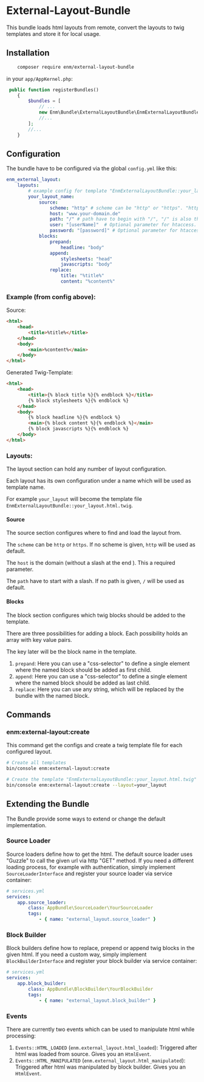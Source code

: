 External-Layout-Bundle
======================
This bundle loads html layouts from remote, convert the layouts to twig templates and store it for local usage.

## Installation

```sh
    composer require enm/external-layout-bundle
```

in your `app/AppKernel.php`:

```php
 public function registerBundles()
    {
        $bundles = [
            // ...
            new Enm\Bundle\ExternalLayoutBundle\EnmExternalLayoutBundle(),
            //...
        ];
        //...
    }
```

## Configuration
The bundle have to be configured via the global `config.yml` like this:

```yml 
enm_external_layout:
    layouts:
        # example config for template "EnmExternalLayoutBundle::your_layout_name.html.twig"
        your_layout_name:
            source:
                scheme: "http" # scheme can be "http" or "https". "http" is the default
                host: "www.your-domain.de"
                path: "/" # path have to begin with "/", "/" is also the default
                user: "[userName]"  # Optional parameter for htaccess. if set, it cant't be empty  
                password: "[password]" # Optional parameter for htaccess. it requires 'user' parameter not be empty  
            blocks:
                prepand:
                    headline: "body"
                append:
                    stylesheets: "head"
                    javascripts: "body"
                replace:
                    title: "%title%"
                    content: "%content%"
```

### Example (from config above):
Source:

```html
<html>
    <head>
        <title>%title%</title>
    </head>
    <body>
        <main>%content%</main>
    </body>
</html>
```

Generated Twig-Template:

```html
<html>
    <head>
        <title>{% block title %}{% endblock %}</title>
        {% block stylesheets %}{% endblock %}
    </head>
    <body>
        {% block headline %}{% endblock %}
        <main>{% block content %}{% endblock %}</main>
        {% block javascripts %}{% endblock %}
    </body>
</html>
```

### Layouts:
The layout section can hold any number of layout configuration.

Each layout has its own configuration under a name which will be used as template name.

For example `your_layout` will become the template file `EnmExternalLayoutBundle::your_layout.html.twig`.

#### Source
The source section configures where to find and load the layout from.

The `scheme` can be `http` or `https`. If no scheme is given, `http` will be used as default.

The `host` is the domain (without a slash at the end ). This a required parameter.

The `path` have to start with a slash. If no path is given, `/` will be used as default.

#### Blocks
The block section configures which twig blocks should be added to the template.

There are three possibilities for adding a block. Each possibility holds an array with key value pairs.

The key later will be the block name in the template.

1. `prepand`: Here you can use a "css-selector" to define a single element where the named block should be added as first child.
1. `append`: Here you can use a "css-selector" to define a single element where the named block should be added as last child.
1. `replace`: Here you can use any string, which will be replaced by the bundle with the named block.

## Commands
### enm:external-layout:create
This command get the configs and create a twig template file for each configured layout.

```sh
# Create all templates
bin/console enm:external-layout:create

# Create the template "EnmExternalLayoutBundle::your_layout.html.twig"
bin/console enm:external-layout:create --layout=your_layout
```

## Extending the Bundle
The Bundle provide some ways to extend or change the default implementation.

### Source Loader
Source loaders define how to get the html. The default source loader uses "Guzzle" to call the given url via http "GET" method.
If you need a different loading process, for example with authentication, simply implement `SourceLoaderInterface` and register 
your source loader via service container:

```yml
# services.yml
services:
    app.source_loader:
        class: AppBundle\SourceLoader\YourSourceLoader
        tags:
            - { name: "external_layout.source_loader" }
```

### Block Builder
Block builders define how to replace, prepend or append twig blocks in the given html. If you need a custom way, simply
implement `BlockBuilderInterface` and register your block builder via service container:

```yml
# services.yml
services:
    app.block_builder:
        class: AppBundle\BlockBuilder\YourBlockBuilder
        tags:
            - { name: "external_layout.block_builder" }
```

### Events
There are currently two events which can be used to manipulate html while processing:
1. `Events::HTML_LOADED` (`enm.external_layout.html_loaded`): Triggered after html was loaded from source. Gives you an `HtmlEvent`.
1. `Events::HTML_MANIPULATED` (`enm.external_layout.html_manipulated`): Triggered after html was manipulated by block builder. Gives you an `HtmlEvent`.

